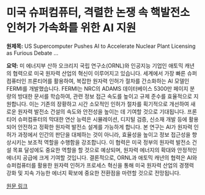 # 미국 슈퍼컴퓨터, 격렬한 논쟁 속 핵발전소 인허가 가속화를 위한 AI 지원

**원제목:** US Supercomputer Pushes AI to Accelerate Nuclear Plant Licensing as Furious Debate ...

**요약:** 미 에너지부 산하 오크리지 국립 연구소(ORNL)와 인공지능 기업인 애토믹 캐년의 협력으로 미국 원자력 산업의 혁신이 이루어지고 있습니다. 세계에서 가장 빠른 슈퍼컴퓨터인 프론티어를 활용하여, 복잡한 원자력 인허가 절차를 간소화하는 AI 모델인 FERMI를 개발했습니다.  FERMI는 NRC의 ADAMS 데이터베이스 5300만 페이지 분량의 방대한 문서를 학습하여, 관련 정보 접근 속도를 높이고 규제 준수를 효율적으로 지원합니다. 이는 기존의 장황하고 시간 소모적인 인허가 절차를 획기적으로 개선하여 새로운 원자력 발전소 건설의 속도와 안전성을 높이는 데 기여할 것으로 기대됩니다.  프론티어 슈퍼컴퓨터의 막대한 연산 능력은 시뮬레이션, 디지털 검증, 신소재 개발 등에 활용되어 안전하고 정확한 원자력 발전소 설계를 가능하게 합니다.  본 연구는 AI가 원자력 인허가 과정에서 인간의 판단을 대체하는 것이 아니라, 효율성을 높이고 정보 접근성을 향상시키는 보조적 역할을 수행함을 강조합니다.  이 협력은 미국 정부의 원자력 발전소 건설 목표 달성에도 중요한 역할을 할 것으로 예상되며, 원자력 에너지의 확대와 안정적인 에너지 공급에 크게 기여할 것입니다.  결론적으로, ORNL과 애토믹 캐년의 협력은 AI와 슈퍼컴퓨터를 활용한 원자력 인허가 프로세스 혁신을 통해 미국 원자력 산업의 경쟁력 강화 및 지속 가능한 에너지 확보에 중요한 전환점을 마련할 것으로 전망됩니다.

[원문 링크](https://www.rudebaguette.com/en/2025/07/us-supercomputer-pushes-ai-to-accelerate-nuclear-plant-licensing-as-furious-debate-erupts-over-industry-power-and-public-risk/)
